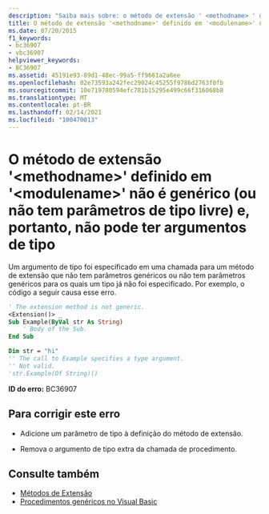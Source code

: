 ```yaml
---
description: "Saiba mais sobre: o método de extensão ' <methodname> ' definido em ' <modulename> ' não é genérico (ou não tem parâmetros de tipo livre) e, portanto, não pode ter argumentos de tipo"
title: O método de extensão '<methodname>' definido em '<modulename>' não é genérico (ou não tem parâmetros de tipo livre) e, portanto, não pode ter argumentos de tipo
ms.date: 07/20/2015
f1_keywords:
- bc36907
- vbc36907
helpviewer_keywords:
- BC36907
ms.assetid: 45191e93-89d1-48ec-99a5-ff9661a2a6ee
ms.openlocfilehash: 02e73593a242fec29024c45255f9786d2763f0fb
ms.sourcegitcommit: 10e719780594efc781b15295e499c66f316068b8
ms.translationtype: MT
ms.contentlocale: pt-BR
ms.lasthandoff: 02/14/2021
ms.locfileid: "100470013"
---
```

# <a name="extension-method-methodname-defined-in-modulename-is-not-generic-or-has-no-free-type-parameters-and-so-cannot-have-type-arguments"></a>O método de extensão '\<methodname>' definido em '\<modulename>' não é genérico (ou não tem parâmetros de tipo livre) e, portanto, não pode ter argumentos de tipo

Um argumento de tipo foi especificado em uma chamada para um método de extensão que não tem parâmetros genéricos ou não tem parâmetros genéricos para os quais um tipo já não foi especificado. Por exemplo, o código a seguir causa esse erro.  
  
```vb  
' The extension method is not generic.  
<Extension()> _  
Sub Example(ByVal str As String)  
    ' Body of the Sub.  
End Sub  
```  
  
```vb  
Dim str = "hi"  
'' The call to Example specifies a type argument.  
'' Not valid.  
'str.Example(Of String)()  
```  
  
 **ID do erro:** BC36907  
  
## <a name="to-correct-this-error"></a>Para corrigir este erro  
  
- Adicione um parâmetro de tipo à definição do método de extensão.  
  
- Remova o argumento de tipo extra da chamada de procedimento.  
  
## <a name="see-also"></a>Consulte também

- [Métodos de Extensão](../programming-guide/language-features/procedures/extension-methods.md)
- [Procedimentos genéricos no Visual Basic](../programming-guide/language-features/data-types/generic-procedures.md)
